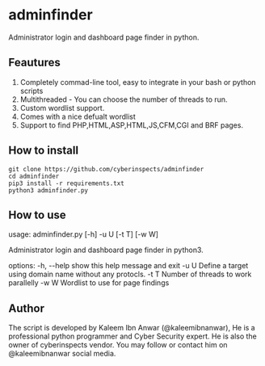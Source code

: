 # adminfinder
Administrator login and dashboard page finder in python.
## Feautures
1. Completely commad-line tool, easy to integrate in your bash or python scripts
2. Multithreaded - You can choose the number of threads to run.
3. Custom wordlist support.
4. Comes with a nice defualt wordlist
5. Support to find PHP,HTML,ASP,HTML,JS,CFM,CGI and BRF pages.
## How to install
```
git clone https://github.com/cyberinspects/adminfinder
cd adminfinder
pip3 install -r requirements.txt
python3 adminfinder.py
```
## How to use
usage: adminfinder.py [-h] -u U [-t T] [-w W]

Administrator login and dashboard page finder in python3.

options:
  -h, --help  show this help message and exit
  -u U        Define a target using domain name without any protocls.
  -t T        Number of threads to work parallelly
  -w W        Wordlist to use for page findings
## Author
The script is developed by Kaleem Ibn Anwar (@kaleemibnanwar), He is a professional python programmer and Cyber Security expert. He is also the owner of cyberinspects vendor. You may follow or contact him on @kaleemibnanwar social media.

